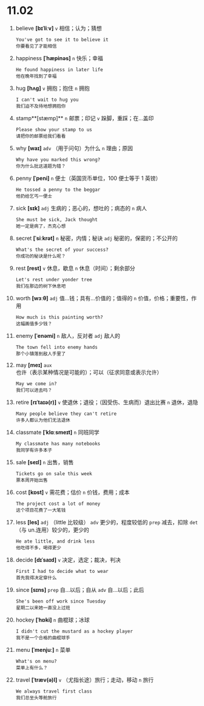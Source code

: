 # 11.02

1. believe **[bɪˈliːv]** `v` 相信；认为；猜想

   ```
   You've got to see it to believe it
   你要看见了才能相信
   ```

2. happiness **[ˈhæpinəs]** `n` 快乐；幸福

   ```
   He found happiness in later life
   他在晚年找到了幸福
   ```

3. hug **[hʌɡ]** `v` 拥抱；抱住 `n` 拥抱

   ```
   I can't wait to hug you
   我们迫不及待地想拥抱你
   ```

4. stamp**[stæmp]** `n` 邮票；印记 `v` 跺脚，重踩；在...盖印

   ```
   Please show your stamp to us
   请把你的邮票给我们看看
   ```

5. why **[waɪ]** `adv` （用于问句）为什么 `n` 理由；原因

   ```
   Why have you marked this wrong?
   你为什么批这道题为错？
   ```

6. penny **[ˈpeni]** `n` 便士（英国货币单位，100 便士等于 1 英镑）

   ```
   He tossed a penny to the beggar
   他扔给乞丐一便士
   ```

7. sick **[sɪk]** `adj` 生病的；恶心的，想吐的；病态的 `n` 病人

   ```
   She must be sick, Jack thought
   她一定是病了，杰克心想
   ```

8. secret **[ˈsiːkrət]** `n` 秘密，内情；秘诀 `adj` 秘密的，保密的；不公开的

   ```
   What's the secret of your success?
   你成功的秘诀是什么呢？
   ```

9. rest **[rest]** `v` 休息，歇息 `n` 休息（时间）；剩余部分

   ```
   Let's rest under yonder tree
   我们在那边的树下休息吧
   ```

10. worth **[wɜːθ]** `adj` 值...钱；具有...价值的；值得的 `n` 价值，价格；重要性，作用

    ```
    How much is this painting worth?
    这幅画值多少钱？
    ```

11. enemy **[ˈenəmi]** `n` 敌人，反对者 `adj` 敌人的

    ```
    The town fell into enemy hands
    那个小镇落到敌人手里了
    ```

12. may **[meɪ]** `aux` 也许（表示某种情况是可能的）；可以（征求同意或表示允许）

    ```
    May we come in?
    我们可以进去吗？
    ```

13. retire **[rɪˈtaɪə(r)]** `v` 使退休；退役；（因受伤、生病而）退出比赛 `n` 退休，退隐

    ```
    Many people believe they can't retire
    许多人都认为他们无法退休
    ```

14. classmate **[ˈklɑːsmeɪt]** `n` 同班同学

    ```
    My classmate has many notebooks
    我同学有许多本子
    ```

15. sale **[seɪl]** `n` 出售，销售

    ```
    Tickets go on sale this week
    票本周开始出售
    ```

16. cost **[kɒst]** `v` 需花费；估价 `n` 价钱，费用；成本

    ```
    The project cost a lot of money
    这个项目花费了一大笔钱
    ```

17. less **[les]** `adj` （little 比较级） `adv` 更少的，程度较低的 `prep` 减去，扣除 `det` （与 un.连用）较少的，更少的

    ```
    He ate little, and drink less
    他吃得不多，喝得更少
    ```

18. decide **[dɪˈsaɪd]** `v` 决定，选定；裁决，判决

    ```
    First I had to decide what to wear
    首先我得决定穿什么
    ```

19. since **[sɪns]** `prep` 自...以后；自从 `adv` 自...以后；此后

    ```
    She's been off work since Tuesday
    星期二以来她一直没上过班
    ```

20. hockey **[ˈhɒki]** `n` 曲棍球；冰球

    ```
    I didn't cut the mustard as a hockey player
    我不是一个合格的曲棍球手
    ```

21. menu **[ˈmenjuː]** `n` 菜单

    ```
    What's on menu?
    菜单上有什么？
    ```

22. travel **[ˈtræv(ə)l]** `v` （尤指长途）旅行；走动，移动 `n` 旅行
    ```
    We always travel first class
    我们总坐头等舱旅行
    ```
